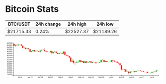 # Bitcoin Stats

BTC/USDT|24h change|24h high|24h low|
|---|---|---|---|
|$21715.33|0.24%|$22527.37|$21189.26|

<img src="./chart.svg">
